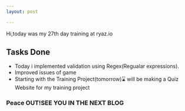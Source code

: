 ```yaml
---
layout: post

---
```

Hi,today was my 27th day training at ryaz.io
 ## Tasks Done
 * Today i implemented validation using Regex(Regualar expressions).
 * Improved issues of game
 * Starting with the Training Project(tomorrow)⌛
  will be making a Quiz Website for my training project
 
  ### Peace OUT!SEE YOU IN THE NEXT BLOG